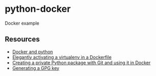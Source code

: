 # python-docker
Docker example

## Resources

* [Docker and python](https://docs.docker.com/language/python/)
* [Elegantly activating a virtualenv in a Dockerfile](https://pythonspeed.com/articles/activate-virtualenv-dockerfile/)
* [Creating a private Python package with Git and using it in Docker](https://hcoelho.com/blog/69/Creating_a_private_Python_package_with_Git_and_using_it_in_Docker)
* [Generating a GPG key](https://docs.github.com/en/authentication/managing-commit-signature-verification/generating-a-new-gpg-key)
